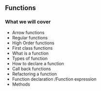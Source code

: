 ## Functions

### What we will cover

* Arrow functions
* Regular functions
* High Order functions
* First class functions
* What is a function
* Types of function
* How to declare a function
* Call back functions
* Refactoring a function
* Function declaration /Function expression
* Methods
